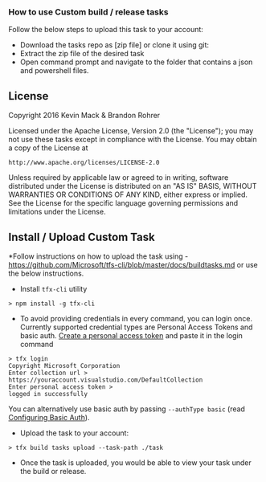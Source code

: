 ### How to use **Custom** build / release tasks

Follow the below steps to upload this task to your account:

* Download the tasks repo as [zip file] or clone it using git:
* Extract the zip file of the desired task
* Open command prompt and navigate to the folder that contains a json and powershell files.

## License
Copyright 2016 Kevin Mack & Brandon Rohrer

Licensed under the Apache License, Version 2.0 (the "License");
you may not use these tasks except in compliance with the License.
You may obtain a copy of the License at

    http://www.apache.org/licenses/LICENSE-2.0

Unless required by applicable law or agreed to in writing, software
distributed under the License is distributed on an "AS IS" BASIS,
WITHOUT WARRANTIES OR CONDITIONS OF ANY KIND, either express or implied.
See the License for the specific language governing permissions and
limitations under the License.

## Install / Upload Custom Task

*Follow instructions on how to upload the task using - https://github.com/Microsoft/tfs-cli/blob/master/docs/buildtasks.md or use the below instructions.

* Install ```tfx-cli``` utility
```
> npm install -g tfx-cli
```
* To avoid providing credentials in every command, you can login once. Currently supported credential types are Personal Access Tokens and basic auth. [Create a personal access token](http://roadtoalm.com/2015/07/22/using-personal-access-tokens-to-access-visual-studio-online) and paste it in the login command
```
> tfx login
Copyright Microsoft Corporation
Enter collection url > https://youraccount.visualstudio.com/DefaultCollection
Enter personal access token >
logged in successfully
```
You can alternatively use basic auth by passing ```--authType basic``` (read [Configuring Basic Auth](https://github.com/Microsoft/tfs-cli/blob/master/docs/configureBasicAuth.md)).
* Upload the task to your account:
```
> tfx build tasks upload --task-path ./task
```
* Once the task is uploaded, you would be able to view your task under the build or release.
